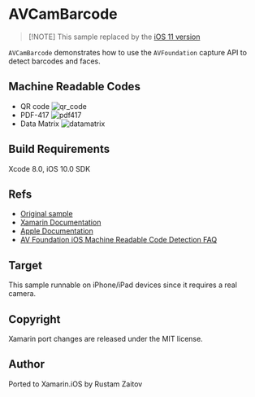 AVCamBarcode
============

> [!NOTE] This sample replaced by the [iOS 11 version](https://github.com/xamarin/ios-samples/tree/master/ios11/AVCamBarcode)

`AVCamBarcode` demonstrates how to use the `AVFoundation` capture API to detect barcodes and faces.

## Machine Readable Codes

* QR code ![qr_code](https://cloud.githubusercontent.com/assets/2273285/17813296/7c9025e2-6633-11e6-80b1-b624ac35591c.png)
* PDF-417 ![pdf417](https://cloud.githubusercontent.com/assets/2273285/17813311/8f4a9488-6633-11e6-89d2-118790ee8a24.png)
* Data Matrix ![datamatrix](https://cloud.githubusercontent.com/assets/2273285/17813387/d3cf4694-6633-11e6-8480-a51b2f6a06b7.png)



## Build Requirements

Xcode 8.0, iOS 10.0 SDK

Refs
----
* [Original sample](https://developer.apple.com/library/prerelease/content/samplecode/AVCamBarcode/Introduction/Intro.html#//apple_ref/doc/uid/TP40017312)
* [Xamarin Documentation](https://developer.xamarin.com/api/type/MonoTouch.AVFoundation.AVMetadataMachineReadableCodeObject/)
* [Apple Documentation](https://developer.apple.com/library/ios/documentation/AVFoundation/Reference/AVMetadataMachineReadableCodeObject_Class/index.html#//apple_ref/doc/uid/TP40013511)
* [AV Foundation iOS Machine Readable Code Detection FAQ](https://developer.apple.com/library/ios/technotes/tn2325/_index.html#//apple_ref/doc/uid/DTS40013824)

Target
------
This sample runnable on iPhone/iPad devices since it requires a real camera.

Copyright
--------

Xamarin port changes are released under the MIT license.

Author
------

Ported to Xamarin.iOS by Rustam Zaitov
